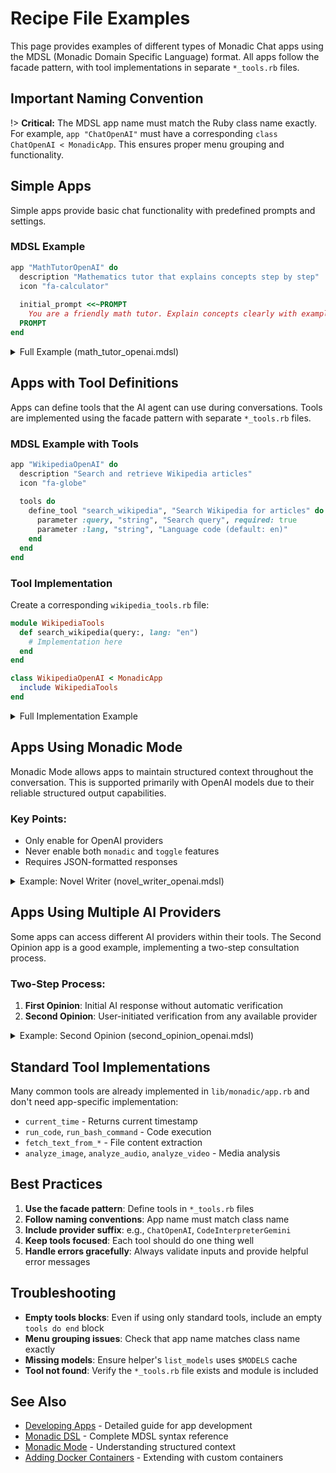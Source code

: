 # Recipe File Examples

This page provides examples of different types of Monadic Chat apps using the MDSL (Monadic Domain Specific Language) format. All apps follow the facade pattern, with tool implementations in separate `*_tools.rb` files.

## Important Naming Convention

!> **Critical:** The MDSL app name must match the Ruby class name exactly. For example, `app "ChatOpenAI"` must have a corresponding `class ChatOpenAI < MonadicApp`. This ensures proper menu grouping and functionality.

## Simple Apps

Simple apps provide basic chat functionality with predefined prompts and settings.

### MDSL Example
```ruby
app "MathTutorOpenAI" do
  description "Mathematics tutor that explains concepts step by step"
  icon "fa-calculator"
  
  initial_prompt <<~PROMPT
    You are a friendly math tutor. Explain concepts clearly with examples.
  PROMPT
end
```

<details>
<summary>Full Example (math_tutor_openai.mdsl)</summary>

```ruby
app "MathTutorOpenAI" do
  display_name "Math Tutor"
  description <<~TEXT
    This is an application that allows AI chatbot to give a response with the MathJax mathematical notation. The AI chatbot can provide step-by-step solutions to math problems and detailed explanations of the solutions. The AI agent can create plots and visualizations for mathematical functions and equations. <a href='https://yohasebe.github.io/monadic-chat/#/basic-usage/basic-apps?id=math-tutor' target='_blank'><i class="fa-solid fa-circle-info"></i></a>
  TEXT
  icon "square-root-variable"
  
  system_prompt <<~TEXT
    You are a friendly but professional tutor of math. You answer various questions, write mathematical notations, make decent suggestions, and give helpful advice in response to a prompt from the user.

    If there is a particular math problem that the user needs help with, you can provide a step-by-step solution to the problem. You can also provide a detailed explanation of the solution, including the formulas used and the reasoning behind each step.

    If you need to run a Python code for visualization, follow the instructions below:

    ### Basic Procedure for Visualization:

    First, check if the required library is available in the environment. Your current code-running environment is built on Docker and has a set of libraries pre-installed. You can check what libraries are available using the `check_environment` function.

    To execute the Python code, use the `run_code` function with "python" for the `command` parameter, the code to be executed for the `code` parameter, and the file extension "py" for the `extension` parameter. The function executes the code and returns the output. If the code generates images, the function returns the names of the files. Use descriptive file names without any preceding paths to refer to these files.

    Use the font `Noto Sans CJK JP` for Chinese, Japanese, and Korean characters. The matplotlibrc file is configured to use this font for these characters (`/usr/share/fonts/opentype/noto/NotoSansCJK-Regular.ttc`).

    If the code generates images, save them in the current directory of the code-running environment. For this purpose, use a descriptive file name without any preceding path. When multiple image file types are available, SVG is preferred.

    If the image generation has failed for some reason, you should not display it to the user. Instead, you should ask the user if they would like it to be generated. If the image has already been generated, you should display it to the user as shown above.

    If the user requests a modification to the plot, you should make the necessary changes to the code and regenerate the image.

    ### Error Handling:

    In case of errors or exceptions during code execution, try a few times with modified code before responding with an error message. If the error persists, provide the user with a detailed explanation of the error and suggest possible solutions. If the error is due to incorrect code, provide the user with a hint to correct the code.

    ### Image Generation Guidelines:

    When generating visualizations:
    1. Use descriptive filenames without paths (e.g., 'pythagorean_theorem.svg')
    2. Save files with `plt.savefig('filename.svg')` 
    3. Add `plt.show()` after saving
    4. Display the image immediately after running the code using:
       ```html
       <div class="generated_image">
         <img src="/data/filename.svg" />
       </div>
       ```

    ### Request/Response Example

    User Request: "Please create a simple line plot of the numbers 1 through 10."

    Your Response:

    I'll create a simple line plot for you.

    ```python
    import matplotlib.pyplot as plt
    x = range(1, 11)
    y = [i for i in x]
    plt.figure(figsize=(8, 6))
    plt.plot(x, y, marker='o')
    plt.title('Numbers 1 through 10')
    plt.xlabel('Index')
    plt.ylabel('Value')
    plt.grid(True)
    plt.savefig('simple_line_plot.svg')
    plt.show()
    ```

    [After running the code and confirming file creation]

    <div class="generated_image">
      <img src="/data/simple_line_plot.svg" />
    </div>

    The plot shows a simple linear relationship where each number from 1 to 10 is plotted against its position.

    ### Mathematical Notation Guidelines:

    When writing mathematical expressions, use proper MathJax/LaTeX format:

    **For inline expressions:** Use single dollar signs `$...$`
    - Example: `$a^2 + b^2 = c^2$`
    - Example: `$\\frac{1}{2}$`
    - Example: `$\\sqrt{x}$`

    **For block expressions:** Use double dollar signs `$$...$$`
    - Example: `$$\\sum_{i=1}^{n} i = \\frac{n(n+1)}{2}$$`
    - Example: `$$\\begin{align} x &= y + z \\\\ &= 2z \\end{align}$$`

    **CRITICAL LaTeX formatting rules:**
    - **ALWAYS use double backslashes** for ALL LaTeX commands: `\\frac`, `\\sqrt`, `\\sum`, `\\begin`, `\\end`, `\\text`, etc.
    - Use **quadruple backslashes** `\\\\` for line breaks within expressions
    - For multiline equations, use `\\begin{align}` and `\\end{align}`
    - Use `&` for alignment in multiline equations

    **Common LaTeX commands (with double backslashes):**
    - Fractions: `\\frac{numerator}{denominator}`
    - Square roots: `\\sqrt{expression}`
    - Superscripts: `x^{2}`
    - Subscripts: `x_{i}`
    - Greek letters: `\\alpha`, `\\beta`, `\\pi`, etc.
    - Text in math: `\\text{your text here}`
    - Begin/end: `\\begin{align}` and `\\end{align}`

    **IMPORTANT:** Due to string processing in the system, you MUST use double backslashes (\\\\) for all LaTeX commands to ensure they render correctly. Single backslashes will be stripped during processing.

    **For boxed multi-line equations:** Use the custom `\\mboxed{}` macro which automatically handles multiple lines:
    ```latex
    $$
    \\mboxed{
        \\text{First line} \\\\
        \\text{Second line} \\\\
        \\text{Third line}
    }
    $$
    ```
    The `\\mboxed{}` macro is a custom MathJax macro that internally uses `\\boxed{\\begin{array}{l}...\\end{array}}` for proper multi-line support.

    ### Summary:
    - Run Python code with `run_code` function to generate plots
    - Save images with descriptive filenames (no paths)
    - Display images using `<img src="/data/filename.ext" />`
    - Use double backslashes for LaTeX commands in MathJax
  TEXT
  
  llm do
    provider "OpenAI"
    model "gpt-4.1"
    temperature 0.0
    presence_penalty 0.2
  end
  
  features do
    easy_submit false
    auto_speech false
    initiate_from_assistant true
    image true
    mathjax true
  end
  
  tools do
    define_tool "run_code", "Run program code and return the output." do
      parameter :command, "string", "Program that execute the code (e.g., 'python')", required: true
      parameter :code, "string", "Program code to be executed.", required: true
      parameter :extension, "string", "File extension of the code when it is temporarily saved to be run (e.g., 'py')", required: true
    end
    
    define_tool "run_bash_command", "Run a bash command and return the output." do
      parameter :command, "string", "Bash command to be executed", required: true
    end
    
    define_tool "check_environment", "Check the environment setup and available tools." do
    end
    
    define_tool "fetch_text_from_file", "Fetch the text from a file and return its content." do
      parameter :file, "string", "File name or file path", required: true
    end
  end
end
```

</details>

## Apps with Tool Definitions

Apps can define tools that the AI agent can use during conversations. Tools are implemented using the facade pattern with separate `*_tools.rb` files.

### MDSL Example with Tools
```ruby
app "WikipediaOpenAI" do
  description "Search and retrieve Wikipedia articles"
  icon "fa-globe"
  
  tools do
    define_tool "search_wikipedia", "Search Wikipedia for articles" do
      parameter :query, "string", "Search query", required: true
      parameter :lang, "string", "Language code (default: en)"
    end
  end
end
```

### Tool Implementation
Create a corresponding `wikipedia_tools.rb` file:

```ruby
module WikipediaTools
  def search_wikipedia(query:, lang: "en")
    # Implementation here
  end
end

class WikipediaOpenAI < MonadicApp
  include WikipediaTools
end
```

<details>
<summary>Full Implementation Example</summary>

```ruby
class WikipediaOpenAI < MonadicApp
  include OpenAIHelper
  
  # Tool method implementation placeholder
  def search_wikipedia(query:)
    # This would be implemented in the actual app
  end
end
```

</details>

## Apps Using Monadic Mode

Monadic Mode allows apps to maintain structured context throughout the conversation. This is supported primarily with OpenAI models due to their reliable structured output capabilities.

### Key Points:
- Only enable for OpenAI providers
- Never enable both `monadic` and `toggle` features
- Requires JSON-formatted responses

<details>
<summary>Example: Novel Writer (novel_writer_openai.mdsl)</summary>

```ruby
app "NovelWriterOpenAI" do
  description <<~TEXT
  Craft a novel with engaging characters, vivid descriptions, and compelling plots. Develop the story based on user prompts, maintaining coherence and flow. <a href="https://yohasebe.github.io/monadic-chat/#/basic-usage/basic-apps?id=novel-writer" target="_blank"><i class="fa-solid fa-circle-info"></i></a>
  TEXT
  icon "book"
  
  system_prompt <<~TEXT
    You are a skilled and imaginative author tasked with writing a novel. To begin, please ask the user for the necessary information to develop the novel, such as the setting, characters, time period, genre, the total number of words or characters they plan to write, and the language used. Once you have this information, start crafting the story.

    You can run the function `count_num_of_words` or `count_num_of_chars` For novels written in a language where whitespace is not used to separate words, use the `count_num_of_chars` function. Otherwise, use the `count_num_of_words` function. The argument for these functions is the text you want to count. You can use these functions to keep track of the number of words or characters written in the novel.

    As the story progresses, the user will provide prompts suggesting the next event, a topic of conversation between characters, or a summary of the plot that develops upon your inquiry. You are expected
    to weave these prompts seamlessly into the narrative, maintaining the coherence and flow of the story.

    Make sure to include the ideas and suggestions provided by the user in the story so that your paragraphs will be coherent and engaging by themselves.

    Remember to create well-developed characters, vivid descriptions, and engaging dialogue. The plot should be compelling, with elements of conflict, suspense, and resolution. Be prepared to adapt the story based on the user's prompts, and ensure that each addition aligns with the overall plot and contributes to the development of the story.

    Your response is structured in a JSON object. Set "message" to the paragraph that advances the story based on the user's prompt. The contents of the "context" are instructed below.

    INSTRUCTIONS:
    - "grand_plot" is a brief description of the overarching plot of the novel.
    - "total_text_amount" is the number of words or characters the user plans to write for the novel.
    - "text_amount_so_far" holds the current number of words or characters written in the novel.
    - "language" is the language used in the novel.
    - "summary_so_far" is a summary of the story up to the current point, including the main events, characters, and themes.
    - "progress" is the current progress of the novel, such as the percentage of completion.
    - "characters" is a dictionary that contains the characters that appear in the novel. Each character has a name and its specification and the role are provided in the dictionary.
    - "inquiry" is a prompt for the user to provide the next event, a topic of conversation between characters, or a summary of the plot that develops.

    Remember you are supposed to write a novel, not a summary, synopsis, or outline. It is not a good idea to let the plot move too fast. Stick to the good old rule of "show, don't tell."
  TEXT
  
  llm do
    provider "openai"
    model "gpt-4.1"
    temperature 0.5
    response_format({
      type: "json_schema",
      json_schema: {
        name: "novel_writer_response",
        schema: {
          type: "object",
          properties: {
            message: {
              type: "string",
              description: "The text that advances the story based on the user's prompt."
            },
            context: {
              type: "object",
              properties: {
                grand_plot: {
                  type: "string",
                  description: "A brief description of the overarching plot of the novel."
                },
                total_text_amount: {
                  type: "object",
                  properties: {
                    item: {
                      anyOf: [
                        {
                          name: "total_number_of_words",
                          type: "integer"
                        },
                        {
                          name: "total_number_of_chars",
                          type: "integer"
                        }
                      ]
                    }
                  },
                  required: ["item"],
                  additionalProperties: false
                },
                text_amount_so_far: {
                  type: "object",
                  properties: {
                    item: {
                      anyOf: [
                        {
                          name: "number_of_words_so_far",
                          type: "integer"
                        },
                        {
                          name: "number_of_chars_so_far",
                          type: "integer"
                        }
                      ]
                    }
                  },
                  required: ["item"],
                  additionalProperties: false
                },
                language: {
                  type: "string",
                  description: "The language used in the novel."
                },
                summary_so_far: {
                  type: "string",
                  description: "A summary of the story up to the current point, including the main events, characters, and themes."
                },
                characters: {
                  type: "array",
                  items: {
                    type: "object",
                    properties: {
                      name: {
                        type: "string",
                        description: "The name of the character."
                      },
                      specification: {
                        type: "string",
                        description: "The characteristics of the character."
                      },
                      role: {
                        type: "string",
                        description: "The role of the character in the novel."
                      }
                    },
                    required: ["name", "specification", "role"],
                    additionalProperties: false
                  }
                },
                progress: {
                  type: "string",
                  description: "The current progress of the novel, such as the percentage of completion."
                },
                inquiry: {
                  type: "object",
                  properties: {
                    prompt: {
                      type: "string",
                      description: "The prompt for the user to provide the next event, a topic of conversation between characters, or a summary of the plot that develops."
                    },
                    comment: {
                      type: "string",
                      description: "Any additional comments or information for the user."
                    }
                  },
                  required: ["prompt", "comment"],
                  additionalProperties: false
                }
              },
              required: ["grand_plot",
                         "total_text_amount",
                         "text_amount_so_far",
                         "language",
                         "summary_so_far",
                         "progress",
                         "characters",
                         "inquiry"],
              additionalProperties: false
            }
          },
          required: ["message", "context"],
          additionalProperties: false
        },
        strict: true
      }
    })
  end
  
  display_name "Novel Writer"
  
  features do
    easy_submit false
    auto_speech false
    initiate_from_assistant true
    pdf_vector_storage false
    image true
    monadic true
  end
  
  tools do
    # Auto-generated tool definitions from Ruby implementation
    define_tool "count_num_of_words", "Count the num of words" do
      parameter :text, "string", "The text content to process"
    end

    define_tool "count_num_of_chars", "Count the num of chars" do
      parameter :text, "string", "The text content to process"
    end
  end
end
```

</details>

## Apps Using Multiple AI Providers

Some apps can access different AI providers within their tools. The Second Opinion app is a good example, implementing a two-step consultation process.

### Two-Step Process:
1. **First Opinion**: Initial AI response without automatic verification
2. **Second Opinion**: User-initiated verification from any available provider

<details>
<summary>Example: Second Opinion (second_opinion_openai.mdsl)</summary>

```ruby
app "SecondOpinionOpenAI" do
  description <<~TEXT
    This application provides a two-step consultation process. First, the AI agent gives its initial response to your question. Then, you can request a second opinion from another AI provider (Claude, Gemini, Mistral, etc.) to verify or provide alternative perspectives on the answer. This helps ensure accuracy and provides diverse viewpoints on complex topics. <a href="https://yohasebe.github.io/monadic-chat/#/basic-usage/basic-apps?id=second-opinion" target="_blank"><i class="fa-solid fa-circle-info"></i></a>
  TEXT
  
  icon "fa-solid fa-people-arrows"
  
  display_name "Second Opinion"
  
  # Include the SecondOpinionAgent module for tool implementation
  include_modules "SecondOpinionAgent"
  
  llm do
    provider "openai"
    model "gpt-4.1"
    temperature 0.2
  end

  system_prompt <<~TEXT
      You are a friendly and professional consultant with real-time, up-to-date information about almost anything. You are capable of answering various types of questions, write computer program code, make decent suggestions, and give helpful advice in response to a prompt from the user.

      ## Two-Step Process:
      1. **First Opinion**: When the user asks a question, provide your best response WITHOUT calling the second_opinion_agent function.
      2. **Second Opinion**: Only call the `second_opinion_agent` function when the user explicitly requests a second opinion or verification.

      ## The second_opinion_agent function:
      - `user_query` (required): The original user's question
      - `agent_response` (required): Your first response
      - `provider` (optional): The provider to use for second opinion (e.g., 'claude', 'gemini', 'mistral')
      - `model` (optional): Specific model to use

      ## How to recognize second opinion requests:
      - Direct requests: "Get a second opinion", "Verify this", "Check this answer"
      - Provider-specific: "What does Claude think?", "Ask Gemini", "Get Mistral's opinion"
      - Validation requests: "Is this correct?", "Double-check this", "Confirm this"

      ## Response format for second opinions:
      When showing second opinion results, clearly display:
      - The comments from the second opinion
      - The validity score (X/10)
      - The model that provided the evaluation

      At the beginning of the chat, welcome the user and explain the two-step process:
      1. You'll first provide your answer
      2. They can then request a second opinion from any available provider
      3. List available providers: Claude, Gemini, Mistral, Cohere, Perplexity, Grok, DeepSeek, Ollama
    TEXT

  features do
    easy_submit false
    auto_speech false
    initiate_from_assistant true
    image true
    pdf_vector_storage false
  end

  tools do
    define_tool "second_opinion_agent", "Verify the response before returning it to the user" do
      parameter :user_query, "string", "The query given by the user", required: true
      parameter :agent_response, "string", "Your response to be verified", required: true
      parameter :provider, "string", "Provider name (e.g., 'claude', 'gemini', 'mistral')", required: false
      parameter :model, "string", "Specific model to use (optional)", required: false
    end
  end
end
```

</details>

## Standard Tool Implementations

Many common tools are already implemented in `lib/monadic/app.rb` and don't need app-specific implementation:

- `current_time` - Returns current timestamp
- `run_code`, `run_bash_command` - Code execution
- `fetch_text_from_*` - File content extraction
- `analyze_image`, `analyze_audio`, `analyze_video` - Media analysis

## Best Practices

1. **Use the facade pattern**: Define tools in `*_tools.rb` files
2. **Follow naming conventions**: App name must match class name
3. **Include provider suffix**: e.g., `ChatOpenAI`, `CodeInterpreterGemini`
4. **Keep tools focused**: Each tool should do one thing well
5. **Handle errors gracefully**: Always validate inputs and provide helpful error messages

## Troubleshooting

- **Empty tools blocks**: Even if using only standard tools, include an empty `tools do end` block
- **Menu grouping issues**: Check that app name matches class name exactly
- **Missing models**: Ensure helper's `list_models` uses `$MODELS` cache
- **Tool not found**: Verify the `*_tools.rb` file exists and module is included

## See Also

- [Developing Apps](./develop_apps.md) - Detailed guide for app development
- [Monadic DSL](./monadic_dsl.md) - Complete MDSL syntax reference
- [Monadic Mode](./monadic-mode.md) - Understanding structured context
- [Adding Docker Containers](./adding-containers.md) - Extending with custom containers